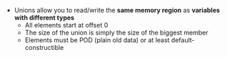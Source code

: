 - Unions allow you to read/write the **same memory region** as **variables with different types**
	- All elements start at offset 0
	- The size of the union is simply the size of the biggest member
	- Elements must be POD (plain old data) or at least default-constructible